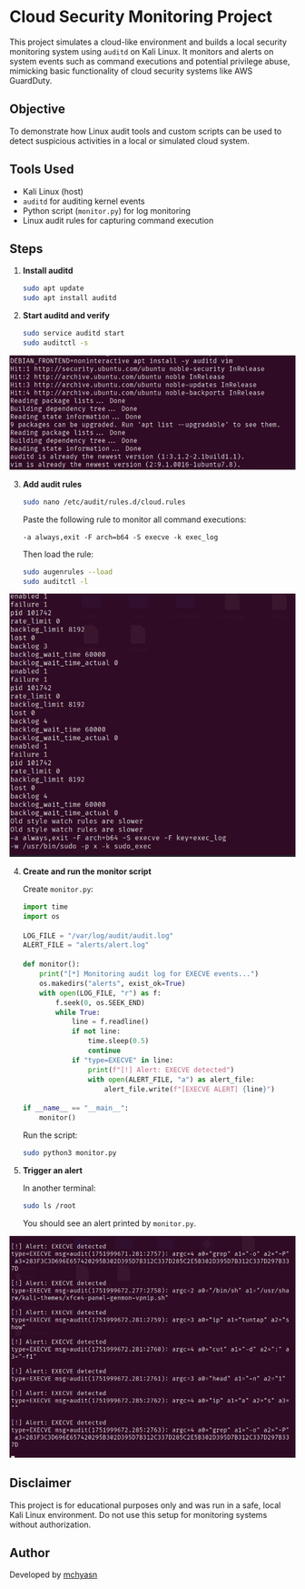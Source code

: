 # Cloud Security Monitoring Project

This project simulates a cloud-like environment and builds a local security monitoring system using `auditd` on Kali Linux. It monitors and alerts on system events such as command executions and potential privilege abuse, mimicking basic functionality of cloud security systems like AWS GuardDuty.

## Objective

To demonstrate how Linux audit tools and custom scripts can be used to detect suspicious activities in a local or simulated cloud system.

## Tools Used

- Kali Linux (host)
- `auditd` for auditing kernel events
- Python script (`monitor.py`) for log monitoring
- Linux audit rules for capturing command execution

## Steps

1. **Install auditd**
   ```bash
   sudo apt update
   sudo apt install auditd
   ```

2. **Start auditd and verify**
   ```bash
   sudo service auditd start
   sudo auditctl -s
   ```
![Cloud Security Monitoring Dashboard](https://raw.githubusercontent.com/mchyasn/cyber-Projs-beginner-to-advanced/main/AdvancedProjects/cloud-security-monitor/screenshots/0.png)

3. **Add audit rules**
   ```bash
   sudo nano /etc/audit/rules.d/cloud.rules
   ```

   Paste the following rule to monitor all command executions:
   ```
   -a always,exit -F arch=b64 -S execve -k exec_log
   ```

   Then load the rule:
   ```bash
   sudo augenrules --load
   sudo auditctl -l
   ```
![Cloud Security Monitoring Dashboard](https://raw.githubusercontent.com/mchyasn/cyber-Projs-beginner-to-advanced/main/AdvancedProjects/cloud-security-monitor/screenshots/1.png)

4. **Create and run the monitor script**

   Create `monitor.py`:
   ```python
   import time
   import os

   LOG_FILE = "/var/log/audit/audit.log"
   ALERT_FILE = "alerts/alert.log"

   def monitor():
       print("[*] Monitoring audit log for EXECVE events...")
       os.makedirs("alerts", exist_ok=True)
       with open(LOG_FILE, "r") as f:
           f.seek(0, os.SEEK_END)
           while True:
               line = f.readline()
               if not line:
                   time.sleep(0.5)
                   continue
               if "type=EXECVE" in line:
                   print(f"[!] Alert: EXECVE detected")
                   with open(ALERT_FILE, "a") as alert_file:
                       alert_file.write(f"[EXECVE ALERT] {line}")

   if __name__ == "__main__":
       monitor()
   ```

   Run the script:
   ```bash
   sudo python3 monitor.py
   ```

5. **Trigger an alert**

   In another terminal:
   ```bash
   sudo ls /root
   ```

   You should see an alert printed by `monitor.py`.
   
![Cloud Security Monitoring Dashboard](https://raw.githubusercontent.com/mchyasn/cyber-Projs-beginner-to-advanced/main/AdvancedProjects/cloud-security-monitor/screenshots/2.png)

## Disclaimer

This project is for educational purposes only and was run in a safe, local Kali Linux environment. Do not use this setup for monitoring systems without authorization.

## Author

Developed by [mchyasn](https://github.com/mchyasn)
